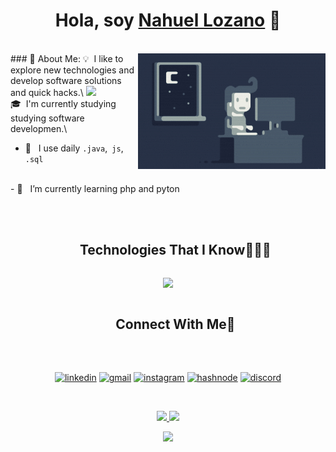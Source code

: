  <div align="center">
     <h1 align="center">Hola, soy <a href="">Nahuel Lozano</a> 👋</h1>
 </div>
 <img src="">
 
 
 <br>
 <img alt="Night Coding" src="https://raw.githubusercontent.com/AVS1508/AVS1508/master/assets/Night-Coding.gif" align="right"/>
### 🤵 About Me:
💡 &nbsp;I like to explore new technologies and develop software solutions and quick hacks.\
<img src="https://media.giphy.com/media/WUlplcMpOCEmTGBtBW/giphy.gif" width="30">
<br>  
🎓 &nbsp;I'm currently studying studying software developmen.\
    
- 🤔 &nbsp; I use daily ```.java```,``` js```, ```.sql```
<br>
- 🌱 &nbsp; I’m currently learning php and pyton
 <br>
 <br>
<div id="user-content-toc">
  <ul align="center">
   <br>
    <summary><h2 style="display: inline-block">Technologies That I Know👨🏻‍💻</h2></summary>
  </ul>
</div>
<!--tech stack icons-->
<p align="center">
<a href="https://skillicons.dev">
    <img src="https://skillicons.dev/icons?i=git,css,discord,php,github,html,java,js,linux,mysql,nodejs,react " />
  </a>
</p>


<!-- Connect with me -->
<!--h2 without bottom border-->
<div id="user-content-toc">
  <ul align="center">
    <summary><h2 style="display: inline-block">Connect With Me🤝</h2></summary>
  </ul>
</div>

<br>

<!--icons and links-->
<p align="center">
<a href="https://www.linkedin.com/in/nahuel-lozano-1862a7302" target="blank"><img align="center" src="https://user-images.githubusercontent.com/88904952/234979284-68c11d7f-1acc-4f0c-ac78-044e1037d7b0.png" alt="linkedin" height="50" width="50" /></a>
<a href="https://twitter.com/1010nishant" target="blank"><img align="center" src="https://user-images.githubusercontent.com/88904952/234980676-61bfb021-ecc8-48f7-88e6-34c1b06c4a58.png" alt="gmail" height="50" width="50" /></a> 
<a href="https://www.instagram.com/lozanonahue?igsh=MnE0cHAyZ2pqOWNi" target="blank"><img align="center" src="https://user-images.githubusercontent.com/88904952/234981169-2dd1e58f-4b7e-468c-8213-034ba62156c3.png" alt="instagram" height="50" width="50" /></a>
<a href="" target="blank"><img align="center" src="https://user-images.githubusercontent.com/88904952/234982196-562aea17-5532-4550-8c08-1c7cb994a541.png" alt="hashnode" height="50" width="50" /></a>
<a href="https://discordapp.com/users/751515335009501235" target="blank"><img align="center" src="https://user-images.githubusercontent.com/88904952/234982627-019fd336-6248-453c-9b05-97c13fd1d207.png" alt="discord" height="50" width="50" /></a>
  
</p>

<br>

<p align="center">
  <a href="https://github.com/NahueeLozano">
    <img height="180em" src="https://github-readme-stats-eight-theta.vercel.app/api?username=NahueeLozano&show_icons=true&theme=algolia&include_all_commits=true&count_private=true"/>
  </a>
  <a href="https://github.com/NahueeLozano">
    <img height="180em" src="https://github-readme-stats-eight-theta.vercel.app/api/top-langs/?username=NahueeLozano&layout=compact&langs_count=8&theme=algolia"/>
  </a>
</p>

<p align="center">
  <img height="180em" src="https://github-readme-streak-stats.herokuapp.com/?user=NahueeLozano&theme=dark&hide_border=true"/>
</p>




